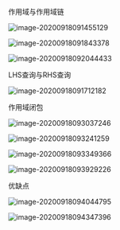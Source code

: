作用域与作用域链

![image-20200918091455129](C:\Users\25771\AppData\Roaming\Typora\typora-user-images\image-20200918091455129.png)

![image-20200918091843378](C:\Users\25771\AppData\Roaming\Typora\typora-user-images\image-20200918091843378.png)

![image-20200918092044433](C:\Users\25771\AppData\Roaming\Typora\typora-user-images\image-20200918092044433.png)

LHS查询与RHS查询

![image-20200918091712182](C:\Users\25771\AppData\Roaming\Typora\typora-user-images\image-20200918091712182.png)

作用域闭包

![image-20200918093037246](C:\Users\25771\AppData\Roaming\Typora\typora-user-images\image-20200918093037246.png)

![image-20200918093241259](C:\Users\25771\AppData\Roaming\Typora\typora-user-images\image-20200918093241259.png)

![image-20200918093349366](C:\Users\25771\AppData\Roaming\Typora\typora-user-images\image-20200918093349366.png)

![image-20200918093929226](C:\Users\25771\AppData\Roaming\Typora\typora-user-images\image-20200918093929226.png)

优缺点

![image-20200918094044795](C:\Users\25771\AppData\Roaming\Typora\typora-user-images\image-20200918094044795.png)

![image-20200918094347396](C:\Users\25771\AppData\Roaming\Typora\typora-user-images\image-20200918094347396.png)